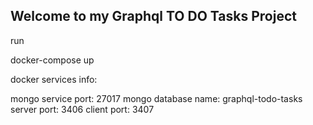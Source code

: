 ## Welcome to my Graphql TO DO Tasks Project ##


run


docker-compose up




docker services info:


mongo service port: 27017
mongo database name: graphql-todo-tasks
server port: 3406
client port: 3407
